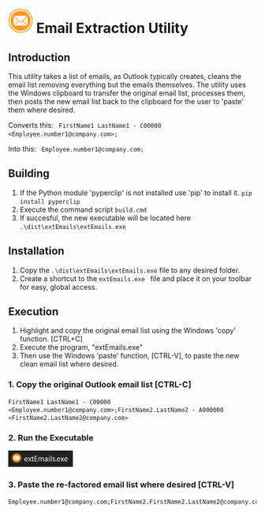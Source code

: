 # <img src="./assets/icon.png" width="50" alt=""> Email Extraction Utility 

## Introduction

This utility takes a list of emails, as Outlook typically creates, cleans the email list removing everything but the emails themselves. The utility uses the Windows clipboard to transfer the original email list, processes them, then posts the new email list back to the clipboard for the user to 'paste' them where desired.

Converts this: ``` FirstName1 LastName1 - C00000 <Employee.number1@company.com>;```

Into this: ``` Employee.number1@company.com;```

## Building

1. If the Python module 'pyperclip' is not installed use 'pip' to install it.
   ``` pip install pyperclip ```
2. Execute the command script ```build.cmd```
3. If succesful, the new executable will be located here ``` .\dist\extEmails\extEmails.exe ```

## Installation

1. Copy the ``` .\dist\extEmails\extEmails.exe ``` file to any desired folder.
2. Create a shortcut to the ```extEmails.exe ``` file and place it on your toolbar for easy, global access.
## Execution

1. Highlight and copy the original email list using the Windows 'copy' function. [CTRL+C]
2. Execute the program, "extEmails.exe"
3. Then use the Windows 'paste' function, [CTRL-V], to paste the new clean email list where desired.

### 1. Copy the original Outlook email list [CTRL-C]

```text
FirstName1 LastName1 - C00000 <Employee.number1@company.com>;FirstName2.LastName2 - A000000 <FirstName2.LastName2@company.com>
```

### 2. Run the Executable
![Alt text](assets/exe.png)
### 3. Paste the re-factored email list where desired [CTRL-V]

```text
Employee.number1@company.com;FirstName2.FirstName2.LastName2@company.com
```

